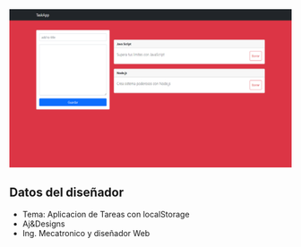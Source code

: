 <img src="assets/presentation.png">

## Datos del diseñador

- Tema: Aplicacion de Tareas con localStorage
- Aj&Designs
- Ing. Mecatronico y diseñador Web
